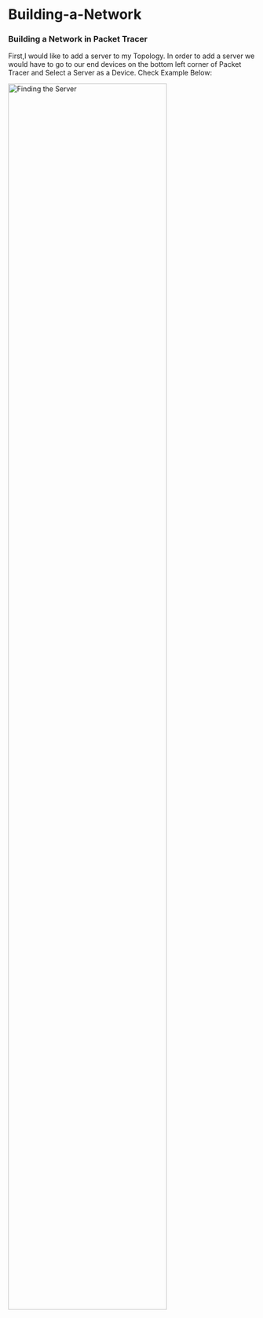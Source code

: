 # Building-a-Network
<!--This Lab was primarily done to build a network within Packet Tracer and show how clients and servers work together.-->
<h3>Building a Network in Packet Tracer</h3>
<p>First,I would like to add a server to my Topology. In order to add a server we would have to go to our end devices on the bottom left corner of Packet Tracer and Select a Server as a Device. Check Example Below: </p>
<img src="https://github.com/Siruey/Building-a-Network/assets/136773349/0f6a4daf-e173-4df1-b3ab-1029890cdb19" height="80%" width="80%" alt="Finding the Server"/>

